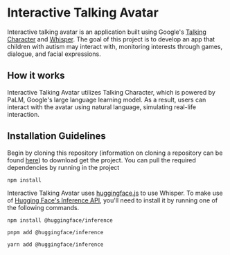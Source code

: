 # Interactive Talking Avatar
Interactive talking avatar is an application built using Google's [Talking Character](https://github.com/google/generative-ai-docs/tree/main/demos/palm/web/talking-character) and [Whisper](https://github.com/openai/whisper). The goal of this project is to develop an app that children with autism may interact with, monitoring interests through games, dialogue, and facial expressions.

## How it works
Interactive Talking Avatar utilizes Talking Character, which is powered by PaLM, Google's large language learning model. As a result, users can interact with the avatar using natural language, simulating real-life interaction.

## Installation Guidelines
Begin by cloning this repository (information on cloning a repository can be found [here](https://docs.github.com/en/repositories/creating-and-managing-repositories/cloning-a-repository)) to download get the project. You can pull the required dependencies by running in the project

```shell
npm install
```

Interactive Talking Avatar uses [huggingface.js](https://huggingface.co/docs) to use Whisper. To make use of [Hugging Face's Inference API](https://huggingface.co/docs/huggingface.js/inference/README), you'll need to install it by running one of the following commands.

```shell
npm install @huggingface/inference

pnpm add @huggingface/inference

yarn add @huggingface/inference
```
